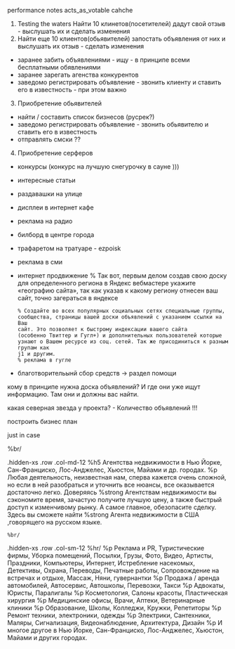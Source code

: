 performance notes
  acts_as_votable cahche



1. Testing the waters
  Найти 10 клинетов(посетителей) дадут свой отзыв - выслушать их и сделать изменения
2. Найти еще 10 клиентов(обьявителей) запостать объявления от них и выслушать их отзыв - сделать изменения
  - заранее забить объявлениями - ищу - в принципе всеми бесплатными обявлениями
  - заранее зарегать агенства конкурентов
  - заведомо регистрировать объявление - звонить клиенту и ставить его в известность - при этом важно

3. Приобретение обьявителей
  - найти / составить список бизнесов (русрек?)
  - заведомо регистрировать объявление - звонить обьявителю и ставить его в известность
  - отправлять смски ??

4. Приобретение серферов
  - конкурсы (конкурс на лучшую снегурочку в сауне )))
  - интересные статьи
  - раздавашки на улице
  - дисплеи в интернет кафе
  - реклама на радио

  - билборд в центре города
  - трафаретом на тратуаре - ezpoisk
  - реклама в сми
  - интернет продвижение
        % Так вот, первым делом создав свою доску для определенного региона в
          Яндекс вебмастере укажите «географию сайта», так как указав к какому
          региону отнесен ваш сайт, точно загераться в яндексе

        % Создайте во всех популярных социальных сетях специальные группы,
        сообщества, страницы вашей доски объявлений с указанием ссылки на Ваш
        сайт. Это позволяет к быстрому индексации вашего сайта
        (особенно Твиттер и Гугл+) и дополнительных пользователей которые
        узнают о Вашем ресурсе из соц. сетей. Так же присодиниться к разным групам как
        j1 и другим.
        % реклама в гугле

  - благотворительынй сбор средств -> раздел помощи


кому в принципе нужна доска объявлений? И где они уже ищут информацию. Там они и должны вас найти.

какая северная звезда у проекта? - Количество объявлений !!!

построить бизнес план



just in case

  %br/

  .hidden-xs
    .row
      .col-md-12
        %h5
          Агентства недвижимости в Нью Йорке, Сан-Франциско, Лос-Анджелес, Хьюстон, Майами и др. городах.
        %p
          Любая деятельность, неизвестная нам, сперва кажется очень сложной,
          но если в ней разобраться и уточнить все нюансы, все оказывается
          достаточно легко. Доверяясь
          %strong
            Агентствам недвижимости
          вы сэкономите время, зачастую получите лучшую цену, а также быстрый
          доступ к изменчивому рынку. А самое главное, обезопасите сделку.
          Здесь вы сможете найти
          %strong
            Агента недвижимости в США
          ,говорящего на русском языке.


    %br/

  .hidden-xs
    .row
      .col-sm-12
        %hr/
        %p
          Реклама и PR, Туристические фирмы, Уборка помещений, Посылки, Грузы,
          Фото, Видео, Артисты, Праздники, Компьютеры, Интернет,
          Истребление насекомых, Детективы, Охрана, Переводы,
          Печатные работы, Сопровождение на встречах и отдыхе,
          Массаж, Няни, гувернантки
        %p
          Продажа / аренда автомобилей, Автосервис, Автошколы, Перевозки, Такси
        %p
          Адвокаты, Юристы, Паралигалы
        %p
          Косметология, Салоны красоты, Пластическая хирургия
        %p
          Медицинские офисы, Врачи, Аптеки, Ветеринарные клиники
        %p
          Образование, Школы, Колледжи, Кружки, Репетиторы
        %p
          Ремонт техники, электроники, одежды
        %p
          Электрики, Сантехники, Маляры, Сигнализация, Видеонаблюдение, Архитектура, Дизайн
        %p
          И многое другое в Нью Йорке, Сан-Франциско, Лос-Анджелес, Хьюстон, Майами и других городах.

